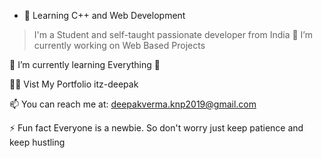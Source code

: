 - 🌱 Learning C++ and Web Development
> I'm a Student and self-taught passionate developer from India
🔭 I’m currently working on Web Based Projects

🌱 I’m currently learning Everything 🤣

👨‍💻 Vist My Portfolio itz-deepak

📫 You can reach me at: deepakverma.knp2019@gmail.com

⚡ Fun fact Everyone is a newbie. So don't worry just keep patience and keep hustling
<!---
AdiSuyash/AdiSuyash is a ✨ special ✨ repository because its `README.md` (this file) appears on your GitHub profile.
You can click the Preview link to take a look at your changes.
--->
